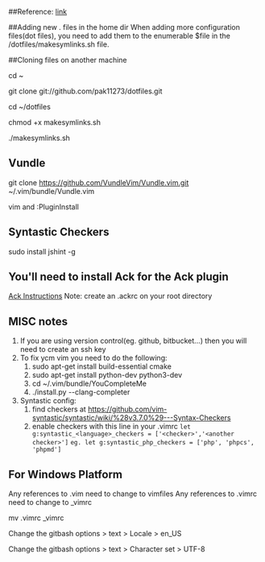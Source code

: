 ##Reference:
[link](http://blog.smalleycreative.com/tutorials/using-git-and-github-to-manage-your-dotfiles/)

##Adding new . files in the home dir
When adding more configuration files(dot files), you need to add them to the enumerable $file in the /dotfiles/makesymlinks.sh file.

##Cloning files on another machine

cd ~

git clone git://github.com/pak11273/dotfiles.git

cd ~/dotfiles

chmod +x makesymlinks.sh

./makesymlinks.sh

## Vundle

git clone https://github.com/VundleVim/Vundle.vim.git ~/.vim/bundle/Vundle.vim

vim and :PluginInstall

## Syntastic Checkers 
sudo install jshint -g

## You'll need to install Ack for the Ack plugin
[Ack Instructions](https://beyondgrep.com/install/) 
Note: create an .ackrc on your root directory

## MISC notes
1. If you are using version control(eg. github, bitbucket...) then you will need to create an ssh key
2. To fix ycm vim you need to do the following:
   1. sudo apt-get install build-essential cmake
   2. sudo apt-get install python-dev python3-dev
   3. cd ~/.vim/bundle/YouCompleteMe
   4. ./install.py --clang-completer
3. Syntastic config: 
   1. find checkers at https://github.com/vim-syntastic/syntastic/wiki/%28v3.7.0%29---Syntax-Checkers
   2. enable checkers with this line in your .vimrc
````let g:syntastic_<language>_checkers = ['<checker>','<another checker>']````
````eg. let g:syntastic_php_checkers = ['php', 'phpcs', 'phpmd']````

## For Windows Platform

Any references to .vim need to change to vimfiles
Any references to .vimrc need to change to _vimrc

mv .vimrc _vimrc

Change the gitbash options > text > Locale > en_US

Change the gitbash options > text > Character set > UTF-8
